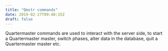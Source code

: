 ```yaml
---
title: "Qmstr commands"
date: 2019-02-27T09:48:15Z
draft: false
---
```


Quartermaster commands are used to interact with the server side, to start a Quartermaster master, switch phases, alter data in the database, quit a Quartermaster master etc.
